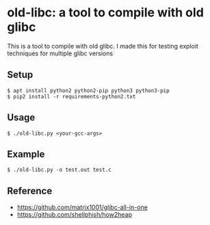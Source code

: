 # old-libc: a tool to compile with old glibc

This is a tool to compile with old glibc. I made this for testing exploit techniques for multiple glibc versions

## Setup
```
$ apt install python2 python2-pip python3 python3-pip
$ pip2 install -r requirements-python2.txt
```

## Usage
```
$ ./old-libc.py <your-gcc-args>
```

## Example
```
$ ./old-libc.py -o test.out test.c
```

## Reference
- https://github.com/matrix1001/glibc-all-in-one
- https://github.com/shellphish/how2heap